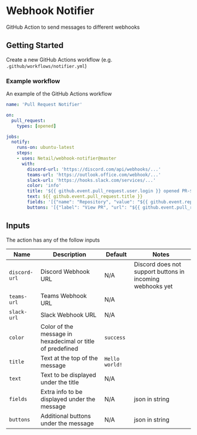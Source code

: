 # Webhook Notifier

GitHub Action to send messages to different webhooks

## Getting Started

Create a new GitHub Actions workflow (e.g. `.github/workflows/notifier.yml`)

### Example workflow

An example of the GitHub Actions workflow

```yml
name: 'Pull Request Notifier'

on:
  pull_request:
    types: [opened]

jobs:
  notify:
    runs-on: ubuntu-latest
    steps:
    - uses: Netail/webhook-notifier@master
      with:
        discord-url: 'https://discord.com/api/webhooks/...'
        teams-url: 'https://outlook.office.com/webhook/...'
        slack-url: 'https://hooks.slack.com/services/...'
        color: 'info'
        title: '${{ github.event.pull_request.user.login }} opened PR-${{ github.event.number }} in ${{ github.event.repository.name }}'
        text: ${{ github.event.pull_request.title }}
        fields: '[{"name": "Repository", "value": "${{ github.event.repository.name }}"}, {"name": "Pull Request ID", "value": "${{ github.event.number }}"}]'
        buttons: '[{"label": "View PR", "url": "${{ github.event.pull_request.html_url }}"}]'
```

## Inputs

The action has any of the follow inputs

| Name | Description | Default | Notes |
| - | - | - | - |
| `discord-url` | Discord Webhook URL | N/A | Discord does not support buttons in incoming webhooks yet |
| `teams-url` | Teams Webhook URL | N/A |  |
| `slack-url` | Slack Webhook URL | N/A |  |
| `color` | Color of the message in hexadecimal or title of predefined | `success` |  |
| `title` | Text at the top of the message | `Hello world!` |  |
| `text` | Text to be displayed under the title | N/A |  |
| `fields` | Extra info to be displayed under the message | N/A | json in string |
| `buttons` | Additional buttons under the message | N/A | json in string |
